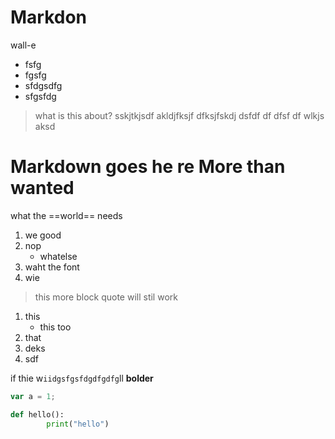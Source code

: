 # Markdon
wall-e
* fsfg
* fgsfg
* sfdgsdfg
* sfgsfdg
> what is this about?
> sskjtkjsdf akldjfksjf
> dfksjfskdj
>     dsfdf   df dfsf   df
wlkjs aksd
# Markdown goes he	re More than wanted


what the ==world== needs
1. we good
2. nop
   - whatelse
7. waht the font
4. wie

> this
> more
> block
> quote
will stil work
1. this
   - this too
4. that
5. deks
6. sdf


if thie w`iidgsfgsfdgdfgdfg`ll **bolder**

````javascript
var a = 1;
````

```python
def hello():
		print("hello")
```
